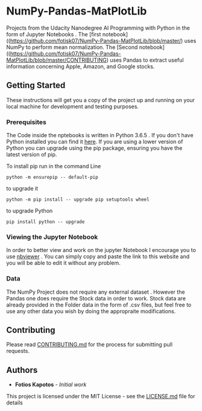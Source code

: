 # NumPy-Pandas-MatPlotLib
Projects from the Udacity Nanodegree AI Programming with Python in the form of Jupyter Notebooks . 
The [first notebook]((https://github.com/fotisk07/NumPy-Pandas-MatPlotLib/blob/master/) uses NumPy to perform mean normalization.
The [Second notebook]((https://github.com/fotisk07/NumPy-Pandas-MatPlotLib/blob/master/CONTRIBUTING) uses Pandas to extract useful information concerning Apple, Amazon, and Google stocks.

## Getting Started

These instructions will get you a copy of the project up and running on your local machine for development and testing purposes.

### Prerequisites

The Code inside the nptebooks is written in Python 3.6.5 . If you don't have Python installed you can find it [here](https://www.python.org/downloads/). If you are using a lower version of Python you can upgrade using the pip package, ensuring you have the latest version of pip. 

To install pip run in the command Line
```
python -m ensurepip -- default-pip
``` 
to upgrade it 
```
python -m pip install -- upgrade pip setuptools wheel
```
to upgrade Python
```
pip install python -- upgrade
```

### Viewing the Jupyter Notebook

In order to better view and work on the jupyter Notebook I encourage you to use [nbviewer](https://nbviewer.jupyter.org/) . You can simply copy and paste the link to this website and you will be able to edit it without any problem.

### Data

The NumPy Project does not require any external dataset . However the Pandas one does require the Stock data in order to work. Stock data are already provided in the Folder data in the form of .csv files, but feel free to use any other data you wish by doing the appropraite modifications.


## Contributing

Please read [CONTRIBUTING.md](https://github.com/fotisk07/NumPy-Pandas-MatPlotLib/blob/master/CONTRIBUTING) for the process for submitting pull requests. 

## Authors

* **Fotios Kapotos** - *Initial work* 

This project is licensed under the MIT License - see the [LICENSE.md](https://github.com/fotisk07/NumPy-Pandas-MatPlotLib/blob/master/LICENSE) file for details

